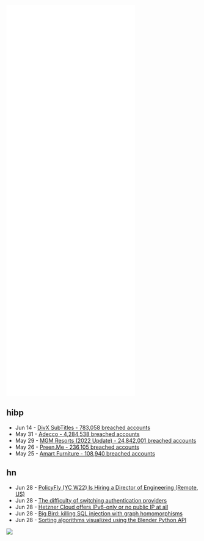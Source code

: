 ![Metrics](https://raw.githubusercontent.com/phixion/phixion/master/metrics.svg)

## hibp

<!--
for https://github.com/phixion/phixion/blob/main/.github/workflows/feeds.yml
-->
<!--START_SECTION:haveibeenpwnd-->
- Jun 14 - [DivX SubTitles - 783,058 breached accounts](https://haveibeenpwned.com/PwnedWebsites#DivXSubTitles)
- May 31 - [Adecco - 4,284,538 breached accounts](https://haveibeenpwned.com/PwnedWebsites#Adecco)
- May 29 - [MGM Resorts (2022 Update) - 24,842,001 breached accounts](https://haveibeenpwned.com/PwnedWebsites#MGM2022Update)
- May 26 - [Preen.Me - 236,105 breached accounts](https://haveibeenpwned.com/PwnedWebsites#PreenMe)
- May 25 - [Amart Furniture - 108,940 breached accounts](https://haveibeenpwned.com/PwnedWebsites#AmartFurniture)
<!--END_SECTION:haveibeenpwnd-->

## hn

<!--
for https://github.com/phixion/phixion/blob/main/.github/workflows/feeds.yml
-->
<!--START_SECTION:hn-->
- Jun 28 - [PolicyFly (YC W22) Is Hiring a Director of Engineering (Remote, US)](https://www.ycombinator.com/companies/policyfly/jobs/PpoJWAq-director-of-engineering)
- Jun 28 - [The difficulty of switching authentication providers](https://www.ezid.io//resource/switching-authentication-providers)
- Jun 28 - [Hetzner Cloud offers IPv6-only or no public IP at all](https://www.hetzner.com/news/06-22-flexibles-networking/?country=ot)
- Jun 28 - [Big Bird: killing SQL injection with graph homomorphisms](https://dustri.org/b/big-bird-killing-sqli-with-graph-homomorphisms.html)
- Jun 28 - [Sorting algorithms visualized using the Blender Python API](https://github.com/ForeignGods/Sorting-Algorithms-Blender)
<!--END_SECTION:hn-->

<!--
for https://yhype.me
-->
![](https://hit.yhype.me/github/profile?user_id=13013670)
